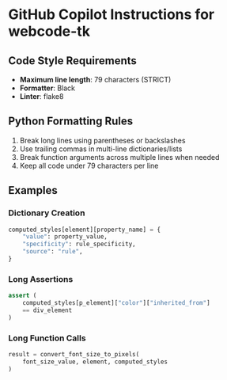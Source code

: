 # GitHub Copilot Instructions for webcode-tk

## Code Style Requirements
- **Maximum line length**: 79 characters (STRICT)
- **Formatter**: Black
- **Linter**: flake8

## Python Formatting Rules
1. Break long lines using parentheses or backslashes
2. Use trailing commas in multi-line dictionaries/lists
3. Break function arguments across multiple lines when needed
4. Keep all code under 79 characters per line

## Examples

### Dictionary Creation
```python
computed_styles[element][property_name] = {
    "value": property_value,
    "specificity": rule_specificity,
    "source": "rule",
}
```

### Long Assertions
```python
assert (
    computed_styles[p_element]["color"]["inherited_from"]
    == div_element
)
```

### Long Function Calls
```python
result = convert_font_size_to_pixels(
    font_size_value, element, computed_styles
)
```
